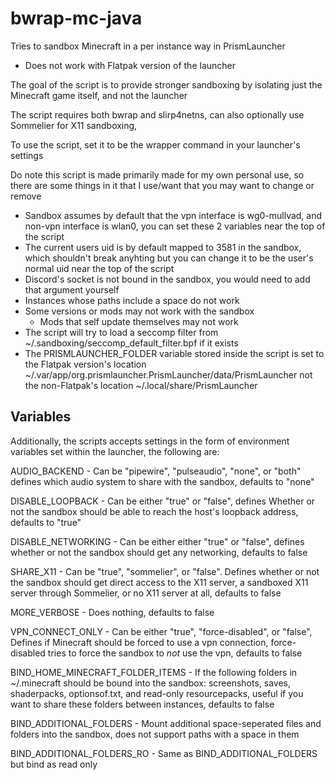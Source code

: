 # bwrap-mc-java

Tries to sandbox Minecraft in a per instance way in PrismLauncher

- Does not work with Flatpak version of the launcher

The goal of the script is to provide stronger sandboxing by isolating just the Minecraft game itself, and not the launcher

The script requires both bwrap and slirp4netns, can also optionally use Sommelier for X11 sandboxing,

To use the script, set it to be the wrapper command in your launcher's settings

Do note this script is made primarily made for my own personal use, so there are some things in it that I use/want that you may want to change or remove

- Sandbox assumes by default that the vpn interface is wg0-mullvad, and non-vpn interface is wlan0, you can set these 2 variables near the top of the script
- The current users uid is by default mapped to 3581 in the sandbox, which shouldn't break anyhting but you can change it to be the user's normal uid near the top of the script
- Discord's socket is not bound in the sandbox, you would need to add that argument yourself
- Instances whose paths include a space do not work
- Some versions or mods may not work with the sandbox
	+ Mods that self update themselves may not work 
- The script will try to load a seccomp filter from ~/.sandboxing/seccomp_default_filter.bpf if it exists
- The PRISMLAUNCHER_FOLDER variable stored inside the script is set to the Flatpak version's location ~/.var/app/org.prismlauncher.PrismLauncher/data/PrismLauncher not the non-Flatpak's location ~/.local/share/PrismLauncher

## Variables

Additionally, the scripts accepts settings in the form of environment variables set within the launcher, the following are:

AUDIO_BACKEND - Can be "pipewire", "pulseaudio", "none", or "both" defines which audio system to share with the sandbox, defaults to "none"

DISABLE_LOOPBACK - Can be either "true" or "false", defines Whether or not the sandbox should be able to reach the host's loopback address, defaults to "true" 

DISABLE_NETWORKING - Can be either either "true" or "false", defines whether or not the sandbox should get any networking, defaults to false

SHARE_X11 - Can be "true", "sommelier", or "false". Defines whether or not the sandbox should get direct access to the X11 server, a sandboxed X11 server through Sommelier, or no X11 server at all, defaults to false

MORE_VERBOSE - Does nothing, defaults to false

VPN_CONNECT_ONLY - Can be either "true", "force-disabled", or "false", Defines if Minecraft should be forced to use a vpn connection, force-disabled tries to force the sandbox to *not* use the vpn, defaults to false

BIND_HOME_MINECRAFT_FOLDER_ITEMS - If the following folders in ~/.minecraft should be bound into the sandbox: screenshots, saves, shaderpacks, optionsof.txt, and read-only resourcepacks, useful if you want to share these folders between instances, defaults to false

BIND_ADDITIONAL_FOLDERS - Mount additional space-seperated files and folders into the sandbox, does not support paths with a space in them

BIND_ADDITIONAL_FOLDERS_RO - Same as BIND_ADDITIONAL_FOLDERS but bind as read only
